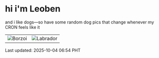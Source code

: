 # hi i'm Leoben

and i like dogs—so have some random dog pics that change whenever my CRON feels like it

|  |  |
|--------|----------|
| ![Borzoi](https://random-dog-vercel.vercel.app/api/random-borzoi?v=1759532057) | ![Labrador](https://random-dog-vercel.vercel.app/api/random-labrador?v=1759532057) |

Last updated: 2025-10-04 06:54 PHT

